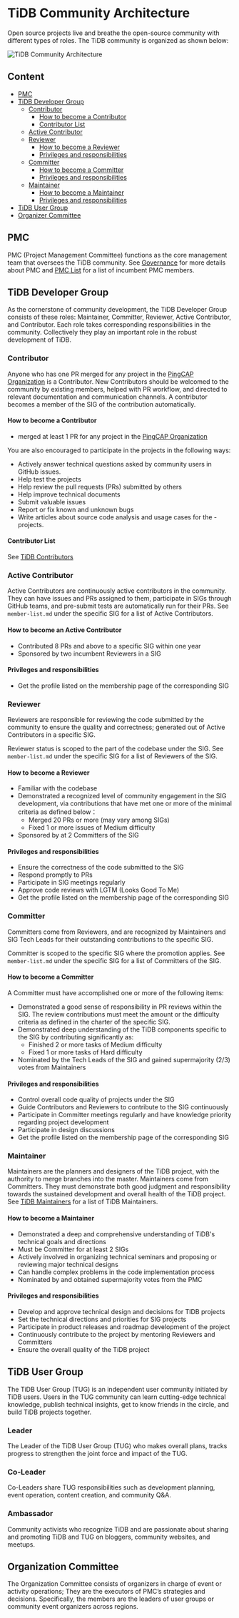 # TiDB Community Architecture

Open source projects live and breathe the open-source community with different types of roles. The TiDB community is organized as shown below:

![TiDB Community Architecture](../media/architecture.svg)

## Content

<!-- vim-markdown-toc GFM -->

* [PMC](#pmc)
* [TiDB Developer Group](#tidb-developer-group)
    * [Contributor](#contributor)
        * [How to become a Contributor](#how-to-become-a-contributor)
        * [Contributor List](#contributor-list)
    * [Active Contributor](#active-contributor)
    * [Reviewer](#reviewer)
        * [How to become a Reviewer](#how-to-become-a-reviewer)
        * [Privileges and responsibilities](#responsibilities-and-privileges)
    * [Committer](#committer)
        * [How to become a Committer](#how-to-become-a-committer)
        * [Privileges and responsibilities](#responsibilities-and-privileges-1)
    * [Maintainer](#maintainer)
        * [How to become a Maintainer](#how-to-become-a-maintainer)
        * [Privileges and responsibilities](#responsibilities-and-privileges-2)
* [TiDB User Group](#tidb-user-group)
* [Organizer Committee](#organizer-committee)

<!-- vim-markdown-toc -->

## PMC

PMC (Project Management Committee) functions as the core management team that oversees the TiDB community. See [Governance](../GOVERNANCE.md) for more details about PMC and [PMC List](./pmc-list.md) for a list of incumbent PMC members.

## TiDB Developer Group

As the cornerstone of community development, the TiDB Developer Group consists of these roles: Maintainer, Committer, Reviewer, Active Contributor, and Contributor. Each role takes corresponding responsibilities in the community. Collectively they play an important role in the robust development of TiDB.

### Contributor

Anyone who has one PR merged for any project in the [PingCAP Organization](https://github.com/pingcap) is a Contributor. New Contributors should be welcomed to the community by existing members, helped with PR workflow, and directed to relevant documentation and communication channels. A contributor becomes a member of the SIG of the contribution automatically.

#### How to become a Contributor

- merged at least 1 PR for any project in the [PingCAP Organization](https://github.com/pingcap)

You are also encouraged to participate in the projects in the following ways:

- Actively answer technical questions asked by community users in GitHub issues.
- Help test the projects
- Help review the pull requests (PRs) submitted by others
- Help improve technical documents
- Submit valuable issues
- Report or fix known and unknown bugs
- Write articles about source code analysis and usage cases for the - projects.

#### Contributor List

See [TiDB Contributors](./contributor-list.md)

### Active Contributor

Active Contributors are continuously active contributors in the community. They can have issues and PRs assigned to them, participate in SIGs through GitHub teams, and pre-submit tests are automatically run for their PRs. See `member-list.md` under the specific SIG for a list of Active Contributors.

#### How to become an Active Contributor

- Contributed 8 PRs and above to a specific SIG within one year
- Sponsored by two incumbent Reviewers in a SIG

#### Privileges and responsibilities

- Get the profile listed on the membership page of the corresponding SIG

### Reviewer

Reviewers are responsible for reviewing the code submitted by the community to ensure the quality and correctness; generated out of Active Contributors in a specific SIG.

Reviewer status is scoped to the part of the codebase under the SIG.
See `member-list.md` under the specific SIG for a list of Reviewers of the SIG.

#### How to become a Reviewer

- Familiar with the codebase
- Demonstrated a recognized level of community engagement in the SIG development, via contributions that have met one or more of the minimal criteria as defined below：
  - Merged 20 PRs or more (may vary among SIGs)
  - Fixed 1 or more issues of Medium difficulty
- Sponsored by at 2 Committers of the SIG

#### Privileges and responsibilities

- Ensure the correctness of the code submitted to the SIG
- Respond promptly to PRs
- Participate in SIG meetings regularly
- Approve code reviews with LGTM (Looks Good To Me)
- Get the profile listed on the membership page of the corresponding SIG

### Committer

Committers come from Reviewers, and are recognized by Maintainers and SIG Tech Leads for their outstanding contributions to the specific SIG.

Committer is scoped to the specific SIG where the promotion applies. See `member-list.md` under the specific SIG for a list of Committers of the SIG.

#### How to become a Committer

A Committer must have accomplished one or more of the following items:

- Demonstrated a good sense of responsibility in PR reviews within the SIG. The review contributions must meet the amount or the difficulty criteria as defined in the charter of the specific SIG.
- Demonstrated deep understanding of the TiDB components specific to the SIG by contributing significantly as:
    - Finished 2 or more tasks of Medium difficulty
    - Fixed 1 or more tasks of Hard difficulty
- Nominated by the Tech Leads of the SIG and gained supermajority (2/3) votes from Maintainers

#### Privileges and responsibilities

- Control overall code quality of projects under the SIG
- Guide Contributors and Reviewers to contribute to the SIG continuously
- Participate in Committer meetings regularly and have knowledge priority regarding project development
- Participate in design discussions
- Get the profile listed on the membership page of the corresponding SIG

### Maintainer

Maintainers are the planners and designers of the TiDB project, with the authority to merge branches into the master. Maintainers come from Committers. They must demonstrate both good judgment and responsibility towards the sustained development and overall health of the TiDB project. See [TiDB Maintainers](./maintainer-list.md) for a list of TiDB Maintainers.

#### How to become a Maintainer

- Demonstrated a deep and comprehensive understanding of TiDB's technical goals and directions
- Must be Committer for at least 2 SIGs
- Actively involved in organizing technical seminars and proposing or reviewing major technical designs
- Can handle complex problems in the code implementation process
- Nominated by and obtained supermajority votes from the PMC

#### Privileges and responsibilities

- Develop and approve technical design and decisions for TIDB projects
- Set the technical directions and priorities for SIG projects
- Participate in product releases and roadmap development of the project
- Continuously contribute to the project by mentoring Reviewers and Committers
- Ensure the overall quality of the TiDB project

## TiDB User Group

The TiDB User Group (TUG) is an independent user community initiated by TiDB users. Users in the TUG community can learn cutting-edge technical knowledge, publish technical insights, get to know friends in the circle, and build TiDB projects together.

### Leader

The Leader of the  TiDB User Group (TUG) who makes overall plans, tracks progress to strengthen the joint force and impact of the TUG.

### Co-Leader

Co-Leaders share TUG responsibilities such as development planning, event operation, content creation, and community Q&A.

### Ambassador

Community activists who recognize TiDB and are passionate about sharing and promoting TiDB and TUG on bloggers, community websites, and meetups.

## Organization Committee

The  Organization Committee consists of organizers in charge of event or activity operations; They are the executors of PMC’s strategies and decisions. Specifically, the members are the leaders of user groups or community event organizers across regions.
